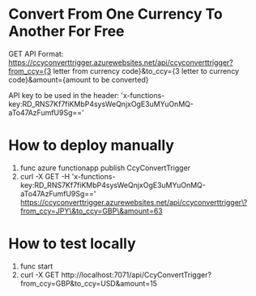 # Convert From One Currency To Another For Free
GET API Format: https://ccyconverttrigger.azurewebsites.net/api/ccyconverttrigger?from_ccy={3 letter from currency code}&to_ccy={3 letter to currency code}&amount={amount to be converted}

API key to be used in the header: 'x-functions-key:RD_RNS7Kf7fiKMbP4sysWeQnjxOgE3uMYuOnMQ-aTo47AzFumfU9Sg=='

# How to deploy manually
1. func azure functionapp publish CcyConvertTrigger
1. curl -X GET -H 'x-functions-key:RD_RNS7Kf7fiKMbP4sysWeQnjxOgE3uMYuOnMQ-aTo47AzFumfU9Sg==' https://ccyconverttrigger.azurewebsites.net/api/ccyconverttrigger\?from_ccy=JPY\&to_ccy=GBP\&amount=63
# How to test locally
1. func start
1. curl -X GET http://localhost:7071/api/CcyConvertTrigger?from_ccy=GBP&to_ccy=USD&amount=15
